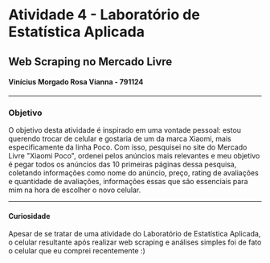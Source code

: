 # Atividade 4 - Laboratório de Estatística Aplicada

## Web Scraping no Mercado Livre

#### Vinícius Morgado Rosa Vianna - 791124

---

### Objetivo

O objetivo desta atividade é inspirado em uma vontade pessoal: estou querendo trocar de celular e gostaria de um da marca Xiaomi, mais especificamente da linha Poco. Com isso, pesquisei no site do Mercado Livre "Xiaomi Poco", ordenei pelos anúncios mais relevantes e meu objetivo é pegar todos os anúncios das 10 primeiras páginas dessa pesquisa, coletando informações como nome do anúncio, preço, rating de avaliações e quantidade de avaliações, informações essas que são essenciais para mim na hora de escolher o novo celular.

---

#### Curiosidade
Apesar de se tratar de uma atividade do Laboratório de Estatística Aplicada, o celular resultante após realizar web scraping e análises simples foi de fato o celular que eu comprei recentemente :) 
